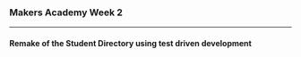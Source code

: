 ### Makers Academy Week 2
-----------

#### Remake of the Student Directory using test driven development
